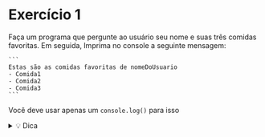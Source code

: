 # Exercício 1

Faça um programa que pergunte ao usuário seu nome e suas três comidas favoritas. Em seguida, Imprima no console a seguinte mensagem:
    
    ```
    Estas são as comidas favoritas de nomeDoUsuario
    - Comida1
    - Comida2
    - Comida3
    ```
    
Você deve usar apenas um `console.log()` para isso

  <details> 
  <summary> 💡 Dica</summary>
  
    ⭐ Você pode juntar texto com variáveis de duas formas:
    - Concatenando as strings (com o sinal de +)
    - Utilizando template strings (e envolvendo a sua string com o sinal de CRASE ao invés de aspas ⇒ ````)
    
    Adicionar um  `\n` na string coloca uma **quebra de linha** no texto.
  
  </details>
    